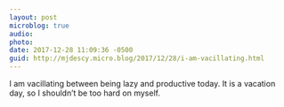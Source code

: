 ```yaml
---
layout: post
microblog: true
audio: 
photo: 
date: 2017-12-28 11:09:36 -0500
guid: http://mjdescy.micro.blog/2017/12/28/i-am-vacillating.html
---
```

I am vacillating between being lazy and productive today. It is a vacation day, so I shouldn’t be too hard on myself.
